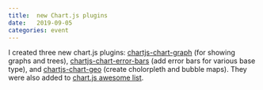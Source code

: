 ```yaml
---
title:  new Chart.js plugins
date:   2019-09-05
categories: event
---
```


I created three new chart.js plugins: [chartjs-chart-graph](https://github.com/sgratzl/chartjs-chart-graph) (for showing graphs and trees), [chartjs-chart-error-bars](https://github.com/sgratzl/chartjs-chart-error-bars) (add error bars for various base type), and [chartjs-chart-geo](https://github.com/sgratzl/chartjs-chart-geo) (create cholorpleth and bubble maps). They were also added to [chart.js awesome list](https://github.com/chartjs/awesome).